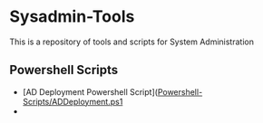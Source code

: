 # Sysadmin-Tools
This is a repository of tools and scripts for System Administration

## Powershell Scripts
* [AD Deployment Powershell Script]([Powershell-Scripts/ADDeployment.ps1](https://github.com/KhemGeek/Sysadmin-Tools/blob/8271b6e29c406d96e7f375dacd82362049b1c530/Powershell%20Scripts/ADDeployment.ps1)
* 
